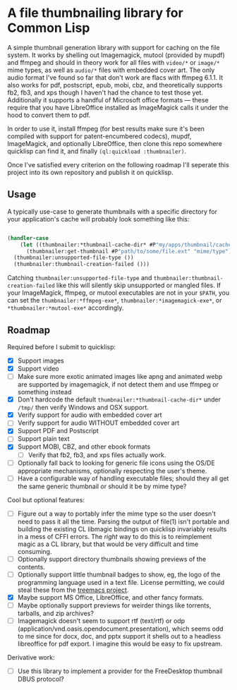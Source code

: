 A file thumbnailing library for Common Lisp
===========================================

A simple thumbnail generation library with support for caching on the
file system.  It works by shelling out Imagemagick, mutool (provided
by mupdf) and ffmpeg and should in theory work for all files with
`video/*` or `image/*` mime types, as well as `audio/*` files with
embedded cover art.  The only audio format I've found so far that
don't work are flacs with ffmpeg 6.1.1.  It also works for pdf,
postscript, epub, mobi, cbz, and theoretically supports fb2, fb3, and
xps though I haven't had the chance to test those yet.  Additionally
it supports a handful of Microsoft office formats — these require that
you have LibreOffice installed as ImageMagick calls it under the hood
to convert them to pdf.

In order to use it, install ffmpeg (for best results make sure it's
been compiled with support for patent-encumbered codecs), mupdf,
ImageMagick, and optionally LibreOffice, then clone this repo
somewhere quicklisp can find it, and finally `(ql:quickload
:thumbnailer)`.

Once I've satisfied every criterion on the following roadmap I'll
seperate this project into its own repository and publish it on
quicklisp.

Usage
-----

A typically use-case to generate thumbnails with a specific directory
for your application's cache will probably look something like this:

```lisp

(handler-case
    (let ((thumbnailer:*thumbnail-cache-dir* #P"my/apps/thumbnail/cache"))
      (thumbnailer:get-thumbnail #P"path/to/some/file.ext" "mime/type"))
  (thumbnailer:unsupported-file-type ())
  (thumbnailer:thumbnail-creation-failed ()))
```

Catching `thumbnailer:unsupported-file-type` and
`thumbnailer:thumbnail-creation-failed` like this will silently skip
unsupported or mangled files.  If your ImageMagick, ffmpeg, or mutool
executables are not in your `$PATH`, you can set the
`thumbnailer:*ffmpeg-exe*`, `thumbnailer:*imagemagick-exe*`, or
`*thumbnailer:*mutool-exe*` accordingly.

Roadmap
-------

Required before I submit to quicklisp:

- [X] Support images
- [X] Support video
- [ ] Make sure more exotic animated images like apng and animated
      webp are supported by imagemagick, if not detect them and use
      ffmpeg or something instead
- [X] Don't hardcode the default `thumbnailer:*thumbnail-cache-dir*`
      under `/tmp/` then verify Windows and OSX support.
- [X] Verify support for audio with embedded cover art
- [ ] Verify support for audio WITHOUT embedded cover art
- [X] Support PDF and Postscript
- [ ] Support plain text
- [X] Support MOBI, CBZ, and other ebook formats
  - [ ] Verify that fb2, fb3, and xps files actually work.
- [ ] Optionally fall back to looking for generic file icons using the
      OS/DE appropriate mechanisms, optionally respecting the user's
      theme.
- [ ] Have a configurable way of handling executable files; should
      they all get the same generic thumbnail or should it be by mime
      type?

Cool but optional features:

- [ ] Figure out a way to portably infer the mime type so the user
      doesn't need to pass it all the time.  Parsing the output of
      file(1) isn't portable and building the existing CL libmagic
      bindings on quicklisp invariably results in a mess of CFFI
      errors.  The *right* way to do this is to reimplement magic as a
      CL library, but that would be very difficult and time
      consuming.
- [ ] Optionally support directory thumbnails showing previews of the
      contents.
- [ ] Optionally support little thumbnail badges to show, eg, the logo
      of the programming language used in a text file.  License
      permitting, we could steal these from the [treemacs
      project](https://github.com/Alexander-Miller/treemacs/tree/master/icons/default).
- [X] Maybe support MS Office, LibreOffice, and other fancy formats.
- [ ] Maybe optionally support previews for weirder things like
      torrents, tarballs, and zip archives?
- [ ] Imagemagick doesn't seem to support rtf (text/rtf) or odp
      (application/vnd.oasis.opendocument.presentation), which seems
      odd to me since for docx, doc, and pptx support it shells out to
      a headless libreoffice for pdf export.  I imagine this would be
      easy to fix upstream.

Derivative work:

- [ ] Use this library to implement a provider for the FreeDesktop
      thumbnail DBUS protocol?
